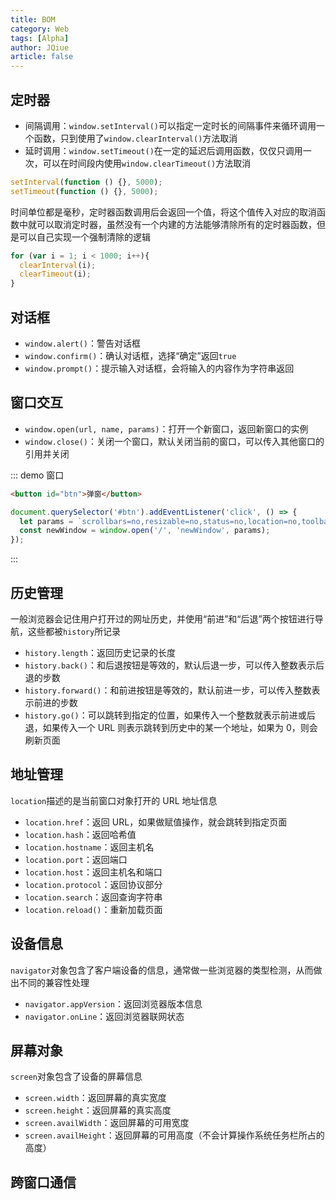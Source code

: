 ```yaml
---
title: BOM
category: Web
tags: [Alpha]
author: JQiue
article: false
---
```


## 定时器

+ 间隔调用：`window.setInterval()`可以指定一定时长的间隔事件来循环调用一个函数，只到使用了`window.clearInterval()`方法取消
+ 延时调用：`window.setTimeout()`在一定的延迟后调用函数，仅仅只调用一次，可以在时间段内使用`window.clearTimeout()`方法取消

```js
setInterval(function () {}, 5000);
setTimeout(function () {}, 5000);
```

时间单位都是毫秒，定时器函数调用后会返回一个值，将这个值传入对应的取消函数中就可以取消定时器，虽然没有一个内建的方法能够清除所有的定时器函数，但是可以自己实现一个强制清除的逻辑

```js
for (var i = 1; i < 1000; i++){
  clearInterval(i);
  clearTimeout(i);
}
```

## 对话框

+ `window.alert()`：警告对话框
+ `window.confirm()`：确认对话框，选择“确定”返回`true`
+ `window.prompt()`：提示输入对话框，会将输入的内容作为字符串返回

## 窗口交互

+ `window.open(url, name, params)`：打开一个新窗口，返回新窗口的实例
+ `window.close()`：关闭一个窗口，默认关闭当前的窗口，可以传入其他窗口的引用并关闭

::: demo 窗口

```html
<button id="btn">弹窗</button>
```

```js
document.querySelector('#btn').addEventListener('click', () => {
  let params = `scrollbars=no,resizable=no,status=no,location=no,toolbar=nomenubar=no,width=0,height=0,left=-1000,top=-1000`;
  const newWindow = window.open('/', 'newWindow', params);
});
```

:::

## 历史管理

一般浏览器会记住用户打开过的网址历史，并使用“前进”和“后退”两个按钮进行导航，这些都被`history`所记录

+ `history.length`：返回历史记录的长度
+ `history.back()`：和后退按钮是等效的，默认后退一步，可以传入整数表示后退的步数
+ `history.forward()`：和前进按钮是等效的，默认前进一步，可以传入整数表示前进的步数
+ `history.go()`：可以跳转到指定的位置，如果传入一个整数就表示前进或后退，如果传入一个 URL 则表示跳转到历史中的某一个地址，如果为 0，则会刷新页面

## 地址管理

`location`描述的是当前窗口对象打开的 URL 地址信息

+ `location.href`：返回 URL，如果做赋值操作，就会跳转到指定页面
+ `location.hash`：返回哈希值
+ `location.hostname`：返回主机名
+ `location.port`：返回端口
+ `location.host`：返回主机名和端口
+ `location.protocol`：返回协议部分
+ `location.search`：返回查询字符串
+ `location.reload()`：重新加载页面

## 设备信息

`navigator`对象包含了客户端设备的信息，通常做一些浏览器的类型检测，从而做出不同的兼容性处理

+ `navigator.appVersion`：返回浏览器版本信息
+ `navigator.onLine`：返回浏览器联网状态

## 屏幕对象

`screen`对象包含了设备的屏幕信息

+ `screen.width`：返回屏幕的真实宽度
+ `screen.height`：返回屏幕的真实高度
+ `screen.availWidth`：返回屏幕的可用宽度
+ `screen.availHeight`：返回屏幕的可用高度（不会计算操作系统任务栏所占的高度）

## 跨窗口通信

<!-- to be updated -->
